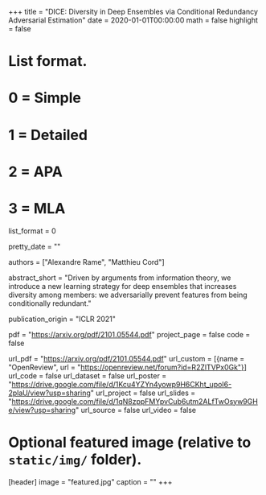 +++
title = "DICE: Diversity in Deep Ensembles via Conditional Redundancy Adversarial Estimation"
date = 2020-01-01T00:00:00
math = false
highlight = false

# List format.
#   0 = Simple
#   1 = Detailed
#   2 = APA
#   3 = MLA
list_format = 0

pretty_date = ""

authors = ["Alexandre Rame", "Matthieu Cord"]

abstract_short = "Driven by arguments from information theory, we introduce a new learning strategy for deep ensembles that increases diversity among members: we adversarially prevent features from being conditionally redundant."

publication_origin = "ICLR 2021"

pdf = "https://arxiv.org/pdf/2101.05544.pdf"
project_page = false
code = false

url_pdf = "https://arxiv.org/pdf/2101.05544.pdf"
url_custom = [{name = "OpenReview", url = "https://openreview.net/forum?id=R2ZlTVPx0Gk"}]
url_code = false
url_dataset = false
url_poster = "https://drive.google.com/file/d/1Kcu4YZYn4yowp9H6CKht_upoI6-2plaU/view?usp=sharing"
url_project = false
url_slides = "https://drive.google.com/file/d/1qN8zppFMYpvCub6utm2ALfTwOsyw9GHe/view?usp=sharing"
url_source = false
url_video = false

# Optional featured image (relative to `static/img/` folder).
[header]
image = "featured.jpg"
caption = ""
+++
